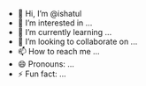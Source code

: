 - 👋 Hi, I’m @ishatul
- 👀 I’m interested in ...
- 🌱 I’m currently learning ...
- 💞️ I’m looking to collaborate on ...
- 📫 How to reach me ...
- 😄 Pronouns: ...
- ⚡ Fun fact: ...

<!---
ishatul/ishatul is a ✨ special ✨ repository because its `README.md` (this file) appears on your GitHub profile.
You can click the Preview link to take a look at your changes.
--->
